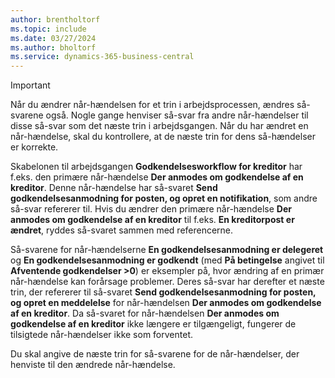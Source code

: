 ```yaml
---
author: brentholtorf
ms.topic: include
ms.date: 03/27/2024
ms.author: bholtorf
ms.service: dynamics-365-business-central
---
```


> [!IMPORTANT]
> Når du ændrer når-hændelsen for et trin i arbejdsprocessen, ændres så-svarene også. Nogle gange henviser så-svar fra andre når-hændelser til disse så-svar som det næste trin i arbejdsgangen. Når du har ændret en når-hændelse, skal du kontrollere, at de næste trin for dens så-hændelser er korrekte.  
>
> Skabelonen til arbejdsgangen **Godkendelsesworkflow for kreditor** har f.eks. den primære når-hændelse **Der anmodes om godkendelse af en kreditor**. Denne når-hændelse har så-svaret **Send godkendelsesanmodning for posten, og opret en notifikation**, som andre så-svar refererer til. Hvis du ændrer den primære når-hændelse **Der anmodes om godkendelse af en kreditor** til f.eks. **En kreditorpost er ændret**, ryddes så-svaret sammen med referencerne.
>
> Så-svarene for når-hændelserne **En godkendelsesanmodning er delegeret** og **En godkendelsesanmodning er godkendt** (med **På betingelse** angivet til **Afventende godkendelser >0**) er eksempler på, hvor ændring af en primær når-hændelse kan forårsage problemer. Deres så-svar har derefter et næste trin, der refererer til så-svaret **Send godkendelsesanmodning for posten, og opret en meddelelse** for når-hændelsen **Der anmodes om godkendelse af en kreditor**. Da så-svaret for når-hændelsen **Der anmodes om godkendelse af en kreditor** ikke længere er tilgængeligt, fungerer de tilsigtede når-hændelser ikke som forventet.
>
> Du skal angive de næste trin for så-svarene for de når-hændelser, der henviste til den ændrede når-hændelse.